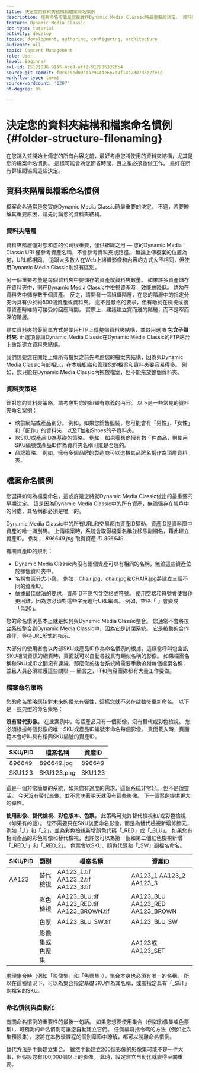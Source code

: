```yaml
---
title: 決定您的資料夾結構和檔案命名慣例
description: 檔案命名可能是您在實作Dynamic Media Classic時最重要的決定。 資料夾結構也同樣重要。 瞭解為何這對您的資料夾結構和檔案名稱如此重要且可能採取的方法。
feature: Dynamic Media Classic
doc-type: tutorial
activity: develop
topics: development, authoring, configuring, architecture
audience: all
topic: Content Management
role: User
level: Beginner
exl-id: 15121896-9196-4ce0-aff2-9178563326b4
source-git-commit: f0c6e6cd09c1a2944de667d9f14a2d87d3e2fe1d
workflow-type: tm+mt
source-wordcount: '1207'
ht-degree: 0%

---
```


# 決定您的資料夾結構和檔案命名慣例 {#folder-structure-filenaming}

在您跳入並開始上傳您的所有內容之前，最好考慮您將使用的資料夾結構，尤其是您的檔案命名慣例。 這樣可能會為您節省時間，且之後必須重做工作。 最好在所有群組間協調這些決定。

## 資料夾階層與檔案命名慣例

檔案命名通常是您實施Dynamic Media Classic時最重要的決定。 不過，若要瞭解其重要原因，請先討論您的資料夾結構。

### 資料夾階層

資料夾階層僅對您和您的公司很重要，僅供組織之用 — 您的Dynamic Media Classic URL僅參考資產名稱，不會參考資料夾或路徑。 無論上傳檔案的位置為何，URL都相同。 這跟大多數人在Web上組織影像和內容的方式大不相同，但使用Dynamic Media Classic則沒有區別。

另一個重要考量是每個資料夾中要儲存的資產或資料夾數量。 如果許多資產儲存在資料夾中，則在Dynamic Media Classic中檢視資產時，效能會降低。 請勿在資料夾中儲存數千個資產。 反之，請開發一個組織階層，在您的階層中的指定分支內具有少於約500個資產或資料夾。 這不是嚴格的要求，但有助於在檢視或搜尋資產時維持可接受的回應時間。 實際上，建議建立寬而淺的階層，而不是窄而深的階層。

建立資料夾的最簡單方式是使用FTP上傳整個資料夾結構，並啟用選項 **包含子資料夾**. 此選項會讓Dynamic Media Classic在Dynamic Media Classic的FTP站台上重新建立資料夾結構。

我們想要您在開始上傳所有檔案之前先考慮您的檔案夾結構，因為與Dynamic Media Classic內部相比，在本機組織和管理您的檔案和資料夾要容易得多。 例如，您只能在Dynamic Media Classic內拖放檔案，但不能拖放整個資料夾。

### 資料夾策略

針對您的資料夾策略，請考慮對您的組織有意義的內容。 以下是一些常見的資料夾命名案例：

- 映象網站或產品劃分。 例如，如果您銷售服裝，您可能會有「男性」、「女性」和「配件」的資料夾，以及T恤和Shoes的子資料夾。
- 以SKU或產品ID為基礎的策略。 例如，如果零售商擁有數千件商品，則使用SKU編號或產品ID作為資料夾名稱可能是合理的。
- 品牌策略。 例如，擁有多個品牌的製造商可以選擇其品牌名稱作為頂層資料夾。

## 檔案命名慣例

您選擇如何為檔案命名，這或許是您將就Dynamic Media Classic做出的最重要的早期決定。 這是因為Dynamic Media Classic中的所有資產，無論儲存在帳戶中的何處，其名稱都必須是唯一的。

Dynamic Media Classic中的所有URL和交易都由資產ID驅動，資產ID是資料庫中資產的唯一識別碼。 上傳檔案時，系統會取得檔案名稱並移除副檔名，藉此建立資產ID。 例如， _896649.jpg_ 取得資產 _ID 896649_.

有關資產ID的規則：

- Dynamic Media Classic內沒有兩個資產可以有相同的名稱，無論這些資產位於哪個資料夾中。
- 名稱會區分大小寫。 例如，Chair.jpg、chair.jpg和CHAIR.jpg將建立三個不同的資產ID。
- 依據最佳做法的要求，資產ID不應包含空格或符號。 使用空格和符號會使實作更困難，因為您必須對這些字元進行URL編碼。 例如，空格「 」會變成「%20」。

您的命名慣例基本上就是如何與Dynamic Media Classic整合。 您通常不會將後台系統整合到Dynamic Media Classic中，因為它是封閉系統。 它是被動的合作夥伴，等待URL形式的指示。

大部分的使用者會以內部SKU或產品ID作為命名慣例的根據，這樣當呼叫包含該SKU相關資訊的網頁時，頁面就可以自動尋找具有類似名稱的影像。 如果檔案名稱和SKU或ID之間沒有連線，那麼您的後台系統將需要手動追蹤每個檔案名稱，並且人員必須維護這些關聯 — 簡言之，IT和內容團隊都有大量工作要做。

### 檔案命名策略

您的命名策略應該對未來的擴充有彈性，這樣您就不必在啟動後重新命名。 以下是一些典型的命名策略：

**沒有替代影像。** 在此案例中，每個產品只有一個影像，沒有替代或彩色檢視。 您必須根據每個影像的唯一SKU或產品ID編號來命名每個影像。 頁面載入時，頁面範本會呼叫具有相同SKU編號的資產ID。

| SKU/PID | 檔案名稱 | 資產ID |
| ------- | ---------- | -------- |
| 896649 | 896649.jpg | 896649 |
| SKU123 | SKU123.png | SKU123 |

這是一個非常簡單的系統，如果您有適度的需求，這個系統非常好。 但不是很靈活。 今天沒有替代影像，並不意味著明天就沒有這些影像。 下一個案例提供更大的彈性。

**使用影像、替代檢視、彩色版本、色票。** 此策略可允許替代檢視和/或彩色檢視（如果有的話）。 您不需要只在SKU後面命名影像，而是為替代檢視新增修飾元，例如「_1」和「_2」，並為彩色檢視新增顏色代碼「_RED」或「_BLU」。 如果您有相同產品的彩色影像和替代檢視，也許您可以為第一個和第二個紅色檢視新增「_RED_1」和「_RED_2」。 色票會以SKU、顏色代碼和「_SW」副檔名命名。

| SKU/PID | 類別 | 檔案名稱 | 資產ID |
| ------- | ----------------------- | ------------------------------------------- | ------------------------------- |
| AA123 | 替代檢視 | AA123_1.tif AA123_2.tif AA123_3.tif | AA123_1 AA123_2 AA123_3 |
|  | 彩色檢視 | AA123_BLU.tif AA123_RED.tif AA123_BROWN.tif | AA123_BLU AA123_RED AA123_BROWN |
|  | 色票 | AA123_BLU_SW.tif | AA123_BLU_SW |
|  | 影像集或色票集 |  | AA123或AA123_SET | — |

處理集合時（例如「影像集」和「色票集」），集合本身也必須有唯一的名稱。 所以在這種情況下，可以為集合指定基礎SKU作為其名稱，或者指定具有「_SET」副檔名的SKU。

### 命名慣例與自動化

有關命名慣例的重要性的最後一句話。 如果您想要使用集合（例如影像集或色票集），可預測的命名慣例可讓您自動建立它們。 任何編寫指令碼的方法（例如批次集預設集），您將在本教學課程的個別章節中瞭解，都可以脫離命名慣例。

替代方法是手動建立集合。 雖然手動建立200個影像的影像集可能不是一件大事，但假設您有100,000個以上的影像。 此時，設定建立自動化就變得至關重要。
